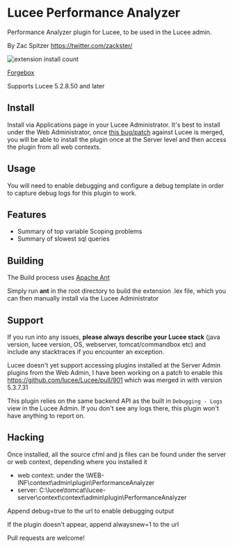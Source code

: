 # Lucee Performance Analyzer
Performance Analyzer plugin for Lucee, to be used in the Lucee admin.

By Zac Spitzer https://twitter.com/zackster/

![extension install count](https://www.forgebox.io/api/v1/entry/A345C8CB-04CC-4D2B-93D50471D5105D83/badges/downloads)

[Forgebox](https://www.forgebox.io/view/A345C8CB-04CC-4D2B-93D50471D5105D83)

Supports Lucee 5.2.8.50 and later

## Install

Install via Applications page in your Lucee Administrator. It's best to install under the Web Administrator, once [this bug/patch](https://luceeserver.atlassian.net/browse/LDEV-2791) against Lucee is merged, you will be able to install the plugin once at the Server level and then access the plugin from all web contexts.

## Usage

You will need to enable debugging and configure a debug template in order to capture debug logs for this plugin to work.

## Features
- Summary of top variable Scoping problems
- Summary of slowest sql queries

## Building
The Build process uses [Apache Ant](https://ant.apache.org/) 

Simply run **ant** in the root directory to build the extension .lex file, which you can then manually install via the Lucee Administrator

## Support

If you run into any issues, **please always describe your Lucee stack** (java version, lucee version, OS, webserver, tomcat/commandbox etc) and include any stacktraces if you encounter an exception.

Lucee doesn't yet support accessing plugins installed at the Server Admin plugins from the Web Admin, I have been working on a patch to enable this https://github.com/lucee/Lucee/pull/901 which was merged in with version 5.3.7.31

This plugin relies on the same backend API as the built in `Debugging - Logs` view in the Lucee Admin. If you don't see any logs there, this plugin won't have anything to report on. 

## Hacking
Once installed, all the source cfml and js files can be found under the server or web context, depending where you installed it 

- web context: under the \WEB-INF\context\admin\plugin\PerformanceAnalyzer
- server: C:\lucee\tomcat\lucee-server\context\context\admin\plugin\PerformanceAnalyzer

Append debug=true to the url to enable debugging output

If the plugin doesn't appear, append alwaysnew=1 to the url

Pull requests are welcome!

